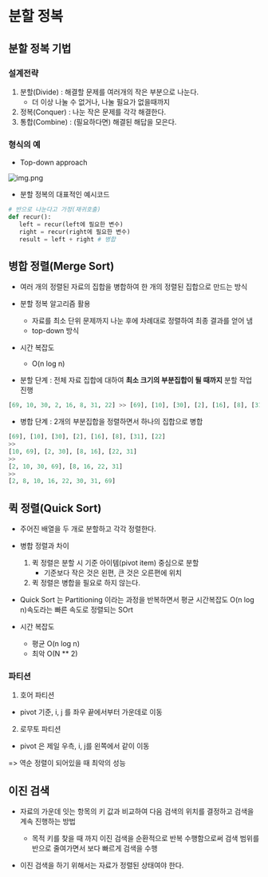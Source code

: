 # 분할 정복
## 분할 정복 기법
### 설계전략 
1. 분할(Divide) : 해결할 문제를 여러개의 작은 부분으로 나눈다.
   - 더 이상 나눌 수 없거나, 나눌 필요가 없을때까지
2. 정복(Conquer) : 나눈 작은 문제를 각각 해결한다.
3. 통합(Combine) : (필요하다면) 해결된 해답을 모은다.

### 형식의 예
- Top-down approach

![img.png](Top-down.png)

- 분할 정복의 대표적인 예시코드
```python
# 반으로 나눈다고 가정(재귀호출)
def recur():
   left = recur(left에 필요한 변수)
   right = recur(right에 필요한 변수)
   result = left + right # 병합
```

## 병합 정렬(Merge Sort)
- 여러 개의 정렬된 자료의 집합을 병합하여 한 개의 정렬된 집합으로 만드는 방식
- 분할 정복 알고리즘 활용
   - 자료를 최소 단위 문제까지 나눈 후에 차례대로 정렬하여 최종 결과를 얻어 냄
   - top-down 방식
   
- 시간 복잡도
   -  O(n log n)
   
- 분할 단계 : 전체 자료 집합에 대하여 **최소 크기의 부분집합이 될 때까지** 분할 작업 진행
```python
[69, 10, 30, 2, 16, 8, 31, 22] >> [69], [10], [30], [2], [16], [8], [31], [22]
```

- 병합 단계 : 2개의 부분집합을 정렬하면서 하나의 집합으로 병합
```python
[69], [10], [30], [2], [16], [8], [31], [22]
>>
[10, 69], [2, 30], [8, 16], [22, 31]
>>
[2, 10, 30, 69], [8, 16, 22, 31]
>>
[2, 8, 10, 16, 22, 30, 31, 69]
```

## 퀵 정렬(Quick Sort)
- 주어진 배열을 두 개로 분할하고 각각 정렬한다.
- 병합 정렬과 차이
    1. 퀵 정렬은 분할 시 기준 아이템(pivot item) 중심으로 분할
        - 기준보다 작은 것은 왼편, 큰 것은 오른편에 위치
    2. 퀵 정렬은 병합을 필요로 하지 않는다.
    
- Quick Sort 는 Partitioning 이라는 과정을 반복하면서 평균 시간복잡도 O(n log n)속도라는 빠른 속도로 정렬되는 SOrt
- 시간 복잡도
  - 평균
    O(n log n)
  - 최악
    O(N ** 2)
    
### 파티션
1. 호어 파티션
  - pivot 기준, i, j 를 좌우 끝에서부터 가운데로 이동
2. 로무토 파티션
  - pivot 은 제일 우측, i, j를 왼쪽에서 같이 이동

=> 역순 정렬이 되어있을 때 최악의 성능

## 이진 검색
- 자료의 가운데 잇는 항목의 키 값과 비교하여 다음 검색의 위치를 결정하고 검색을 계속 진행하는 방법
    - 목적 키를 찾을 때 까지 이진 검색을 순환적으로 반복 수행함으로써 검색 범위를 반으로 줄여가면서 보다 빠르게 검색을 수행
    
- 이진 검색을 하기 위해서는 자료가 정렬된 상태여야 한다.

